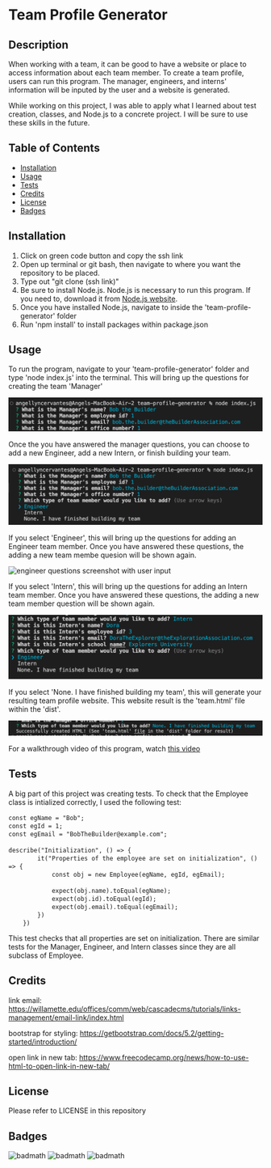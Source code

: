 # Team Profile Generator

## Description

When working with a team, it can be good to have a website or place to access information about each team member. To create a team profile, users can run this program. The manager, engineers, and interns' information will be inputed by the user and a website is generated.

While working on this project, I was able to apply what I learned about test creation, classes, and Node.js to a concrete project. I will be sure to use these skills in the future.

## Table of Contents

- [Installation](#installation)
- [Usage](#usage)
- [Tests](#tests)
- [Credits](#credits)
- [License](#license)
- [Badges](#badges)


## Installation

1. Click on green code button and copy the ssh link
2. Open up terminal or git bash, then navigate to where you want the repository to be placed.
3. Type out "git clone (ssh link)"
4. Be sure to install Node.js. Node.js is necessary to run this program. If you need to, download it from [Node.js website](https://nodejs.org/en/download/).
5. Once you have installed Node.js, navigate to inside the 'team-profile-generator' folder
6. Run 'npm install' to install packages within package.json

## Usage

To run the program, navigate to your 'team-profile-generator' folder and type 'node index.js' into the terminal. This will bring up the questions for creating the team 'Manager'

![manager questions screenshot with user input](assets/images/manager-questions.png)

Once the you have answered the manager questions, you can choose to add a new Engineer, add a new Intern, or finish building your team.

![multiple choice to add new team member](assets/images/add-new-team-member.png)

If you select 'Engineer', this will bring up the questions for adding an Engineer team member. Once you have answered these questions, the adding a new team membe quesion will be shown again.

![engineer questions screenshot with user input](assets/images/engineer-questions.png)

If you select 'Intern', this will bring up the questions for adding an Intern team member. Once you have answered these questions, the adding a new team member question will be shown again.

![intern questions screenshot with user input](assets/images/intern-questions.png)

If you select 'None. I have finished building my team', this will generate your resulting team profile website. This website result is the 'team.html' file within the 'dist'.

![Final screenshot after html is created](assets/images/done.png)

For a walkthrough video of this program, watch [this video](https://watch.screencastify.com/v/6m7hjOAGXymJvyO3jBxm)

## Tests

A big part of this project was creating tests. To check that the Employee class is intialized correctly, I used the following test:

```
const egName = "Bob";
const egId = 1;
const egEmail = "BobTheBuilder@example.com";

describe("Initialization", () => {
        it("Properties of the employee are set on initialization", () => {
            const obj = new Employee(egName, egId, egEmail);

            expect(obj.name).toEqual(egName);
            expect(obj.id).toEqual(egId);
            expect(obj.email).toEqual(egEmail);
        })
    })
```

This test checks that all properties are set on initialization. There are similar tests for the Manager, Engineer, and Intern classes since they are all subclass of Employee.



## Credits

link email: https://willamette.edu/offices/comm/web/cascadecms/tutorials/links-management/email-link/index.html 

bootstrap for styling: https://getbootstrap.com/docs/5.2/getting-started/introduction/ 

open link in new tab: https://www.freecodecamp.org/news/how-to-use-html-to-open-link-in-new-tab/ 


## License

Please refer to LICENSE in this repository

## Badges

![badmath](https://img.shields.io/github/repo-size/Angellyn218/team-profile-generator?style=plastic)
![badmath](https://img.shields.io/github/license/Angellyn218/team-profile-generator?style=plastic)
![badmath](https://img.shields.io/github/languages/top/Angellyn218/team-profile-generator?style=plastic)

